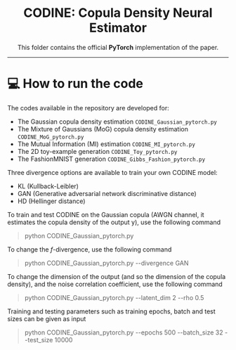 <div align="center">
  
# CODINE: Copula Density Neural Estimator

This folder contains the official **PyTorch** implementation of the paper.

</div>

---

# 💻 How to run the code

The codes available in the repository are developed for:
- The Gaussian copula density estimation `CODINE_Gaussian_pytorch.py`
- The Mixture of Gaussians (MoG) copula density estimation `CODINE_MoG_pytorch.py`
- The Mutual Information (MI) estimation `CODINE_MI_pytorch.py`
- The 2D toy-example generation `CODINE_Toy_pytorch.py`
- The FashionMNIST generation `CODINE_Gibbs_Fashion_pytorch.py`

Three divergence options are available to train your own CODINE model:
- KL (Kullback-Leibler)
- GAN (Generative adversarial network discriminative distance)
- HD (Hellinger distance)



To train and test CODINE on the Gaussian copula (AWGN channel, it estimates the copula density of the output y), use the following command
> python CODINE_Gaussian_pytorch.py

To change the $f$-divergence, use the following command
> python CODINE_Gaussian_pytorch.py --divergence GAN

To change the dimension of the output (and so the dimension of the copula density), and the noise correlation coefficient, use the following command
> python CODINE_Gaussian_pytorch.py --latent_dim 2 --rho 0.5

Training and testing parameters such as training epochs, batch and test sizes can be given as input
> python CODINE_Gaussian_pytorch.py --epochs 500 --batch_size 32 --test_size 10000
